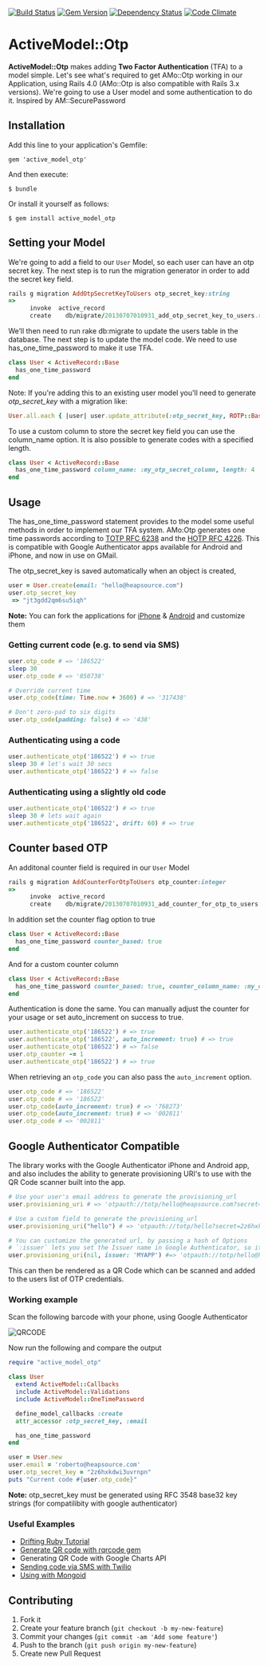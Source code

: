 [![Build Status](https://travis-ci.org/heapsource/active_model_otp.png)](https://travis-ci.org/heapsource/active_model_otp)
[![Gem Version](https://badge.fury.io/rb/active_model_otp.svg)](http://badge.fury.io/rb/active_model_otp)
[![Dependency Status](https://gemnasium.com/heapsource/active_model_otp.svg)](https://gemnasium.com/heapsource/active_model_otp)
[![Code Climate](https://codeclimate.com/github/heapsource/active_model_otp/badges/gpa.svg)](https://codeclimate.com/github/heapsource/active_model_otp)


# ActiveModel::Otp

**ActiveModel::Otp** makes adding **Two Factor Authentication** (TFA) to a model simple. Let's see what's required to get AMo::Otp working in our Application, using Rails 4.0 (AMo::Otp is also compatible with Rails 3.x versions). We're going to use a User model and some authentication to do it. Inspired by AM::SecurePassword

## Installation

Add this line to your application's Gemfile:

    gem 'active_model_otp'

And then execute:

    $ bundle

Or install it yourself as follows:

    $ gem install active_model_otp

## Setting your Model

We're going to add a field to our ``User`` Model, so each user can have an otp secret key. The next step is to run the migration generator in order to add the secret key field.

```ruby
rails g migration AddOtpSecretKeyToUsers otp_secret_key:string
=>
      invoke  active_record
      create    db/migrate/20130707010931_add_otp_secret_key_to_users.rb
```

We’ll then need to run rake db:migrate to update the users table in the database. The next step is to update the model code. We need to use has_one_time_password to make it use TFA.

```ruby
class User < ActiveRecord::Base
  has_one_time_password
end
```

Note: If you're adding this to an existing user model you'll need to generate *otp_secret_key* with a migration like:
```ruby
User.all.each { |user| user.update_attribute(:otp_secret_key, ROTP::Base32.random_base32) }
```

To use a custom column to store the secret key field you can use the column_name option. It is also possible to generate codes with a specified length.

```ruby
class User < ActiveRecord::Base
  has_one_time_password column_name: :my_otp_secret_column, length: 4
end
```

## Usage

The has_one_time_password statement provides to the model some useful methods in order to implement our TFA system. AMo:Otp generates one time passwords according to [TOTP RFC 6238](https://tools.ietf.org/html/rfc6238) and the [HOTP RFC 4226](https://www.ietf.org/rfc/rfc4226). This is compatible with Google Authenticator apps available for Android and iPhone, and now in use on GMail.

The otp_secret_key is saved automatically when an object is created,

```ruby
user = User.create(email: "hello@heapsource.com")
user.otp_secret_key
 => "jt3gdd2qm6su5iqh"
```

**Note:** You can fork the applications for [iPhone](https://github.com/heapsource/google-authenticator) & [Android](https://github.com/heapsource/google-authenticator.android) and customize them

### Getting current code (e.g. to send via SMS)
```ruby
user.otp_code # => '186522'
sleep 30
user.otp_code # => '850738'

# Override current time
user.otp_code(time: Time.now + 3600) # => '317438'

# Don't zero-pad to six digits
user.otp_code(padding: false) # => '438'
```

### Authenticating using a code

```ruby
user.authenticate_otp('186522') # => true
sleep 30 # let's wait 30 secs
user.authenticate_otp('186522') # => false
```

### Authenticating using a slightly old code

```ruby
user.authenticate_otp('186522') # => true
sleep 30 # lets wait again
user.authenticate_otp('186522', drift: 60) # => true
```

## Counter based OTP

An additonal counter field is required in our ``User`` Model

```ruby
rails g migration AddCounterForOtpToUsers otp_counter:integer
=>
      invoke  active_record
      create    db/migrate/20130707010931_add_counter_for_otp_to_users.rb
```

In addition set the counter flag option to true

```ruby
class User < ActiveRecord::Base
  has_one_time_password counter_based: true
end
```

And for a custom counter column

```ruby
class User < ActiveRecord::Base
  has_one_time_password counter_based: true, counter_column_name: :my_otp_secret_counter_column
end
```

Authentication is done the same. You can manually adjust the counter for your usage or set auto_increment on success to true.

```ruby
user.authenticate_otp('186522') # => true
user.authenticate_otp('186522', auto_increment: true) # => true
user.authenticate_otp('186522') # => false
user.otp_counter -= 1
user.authenticate_otp('186522') # => true
```

When retrieving an ```otp_code``` you can also pass the ```auto_increment``` option.

```ruby
user.otp_code # => '186522'
user.otp_code # => '186522'
user.otp_code(auto_increment: true) # => '768273'
user.otp_code(auto_increment: true) # => '002811'
user.otp_code # => '002811'
```

## Google Authenticator Compatible

The library works with the Google Authenticator iPhone and Android app, and also includes the ability to generate provisioning URI's to use with the QR Code scanner built into the app.

```ruby
# Use your user's email address to generate the provisioning_url
user.provisioning_uri # => 'otpauth://totp/hello@heapsource.com?secret=2z6hxkdwi3uvrnpn'

# Use a custom field to generate the provisioning_url
user.provisioning_uri("hello") # => 'otpauth://totp/hello?secret=2z6hxkdwi3uvrnpn'

# You can customize the generated url, by passing a hash of Options
# `:issuer` lets you set the Issuer name in Google Authenticator, so it doesn't show as a blank entry.
user.provisioning_uri(nil, issuer: 'MYAPP') #=> 'otpauth://totp/hello@heapsource.com?secret=2z6hxkdwi3uvrnpn&issuer=MYAPP'
```

This can then be rendered as a QR Code which can be scanned and added to the users list of OTP credentials.

### Working example

Scan the following barcode with your phone, using Google Authenticator

![QRCODE](http://qrfree.kaywa.com/?l=1&s=8&d=otpauth%3A%2F%2Ftotp%2Froberto%40heapsource.com%3Fsecret%3D2z6hxkdwi3uvrnpn)

Now run the following and compare the output

```ruby
require "active_model_otp"

class User
  extend ActiveModel::Callbacks
  include ActiveModel::Validations
  include ActiveModel::OneTimePassword

  define_model_callbacks :create
  attr_accessor :otp_secret_key, :email

  has_one_time_password
end

user = User.new
user.email = 'roberto@heapsource.com'
user.otp_secret_key = "2z6hxkdwi3uvrnpn"
puts "Current code #{user.otp_code}"
```

**Note:** otp_secret_key must be generated using RFC 3548 base32 key strings (for compatilibity with google authenticator)

### Useful Examples
- [Drifting Ruby Tutorial](https://www.driftingruby.com/episodes/two-factor-authentication)
- [Generate QR code with rqrcode gem](https://github.com/heapsource/active_model_otp/wiki/Generate-QR-code-with-rqrcode-gem)
- Generating QR Code with Google Charts API
- [Sending code via SMS with Twilio](https://github.com/heapsource/active_model_otp/wiki/Send-code-via-Twilio-SMS)
- [Using with Mongoid](https://github.com/heapsource/active_model_otp/wiki/Using-with-Mongoid)

## Contributing

1. Fork it
2. Create your feature branch (`git checkout -b my-new-feature`)
3. Commit your changes (`git commit -am 'Add some feature'`)
4. Push to the branch (`git push origin my-new-feature`)
5. Create new Pull Request
